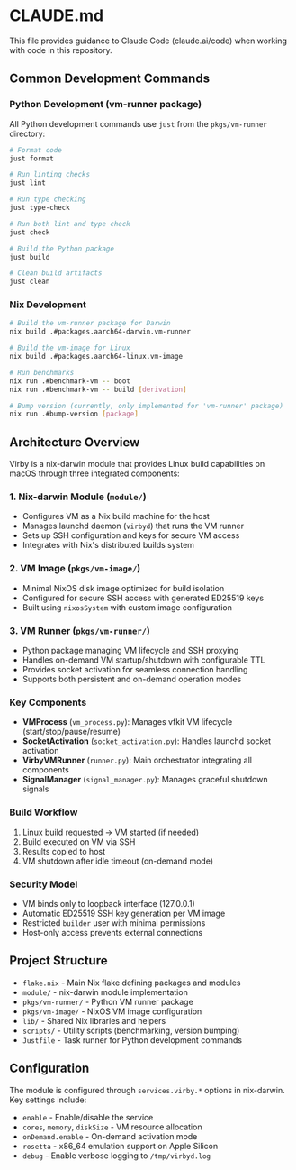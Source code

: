 # CLAUDE.md

This file provides guidance to Claude Code (claude.ai/code) when working with code in this repository.

## Common Development Commands

### Python Development (vm-runner package)
All Python development commands use `just` from the `pkgs/vm-runner` directory:

```bash
# Format code
just format

# Run linting checks  
just lint

# Run type checking
just type-check

# Run both lint and type check
just check

# Build the Python package
just build

# Clean build artifacts
just clean
```

### Nix Development

```bash
# Build the vm-runner package for Darwin
nix build .#packages.aarch64-darwin.vm-runner

# Build the vm-image for Linux
nix build .#packages.aarch64-linux.vm-image

# Run benchmarks
nix run .#benchmark-vm -- boot
nix run .#benchmark-vm -- build [derivation]

# Bump version (currently, only implemented for 'vm-runner' package)
nix run .#bump-version [package]
```

## Architecture Overview

Virby is a nix-darwin module that provides Linux build capabilities on macOS through three integrated components:

### 1. Nix-darwin Module (`module/`)
- Configures VM as a Nix build machine for the host
- Manages launchd daemon (`virbyd`) that runs the VM runner
- Sets up SSH configuration and keys for secure VM access
- Integrates with Nix's distributed builds system

### 2. VM Image (`pkgs/vm-image/`)
- Minimal NixOS disk image optimized for build isolation
- Configured for secure SSH access with generated ED25519 keys
- Built using `nixosSystem` with custom image configuration

### 3. VM Runner (`pkgs/vm-runner/`)
- Python package managing VM lifecycle and SSH proxying
- Handles on-demand VM startup/shutdown with configurable TTL
- Provides socket activation for seamless connection handling
- Supports both persistent and on-demand operation modes

### Key Components

- **VMProcess** (`vm_process.py`): Manages vfkit VM lifecycle (start/stop/pause/resume)
- **SocketActivation** (`socket_activation.py`): Handles launchd socket activation
- **VirbyVMRunner** (`runner.py`): Main orchestrator integrating all components
- **SignalManager** (`signal_manager.py`): Manages graceful shutdown signals

### Build Workflow
1. Linux build requested → VM started (if needed) 
2. Build executed on VM via SSH 
3. Results copied to host
4. VM shutdown after idle timeout (on-demand mode)

### Security Model
- VM binds only to loopback interface (127.0.0.1)
- Automatic ED25519 SSH key generation per VM image
- Restricted `builder` user with minimal permissions
- Host-only access prevents external connections

## Project Structure

- `flake.nix` - Main Nix flake defining packages and modules
- `module/` - nix-darwin module implementation
- `pkgs/vm-runner/` - Python VM runner package
- `pkgs/vm-image/` - NixOS VM image configuration
- `lib/` - Shared Nix libraries and helpers
- `scripts/` - Utility scripts (benchmarking, version bumping)
- `Justfile` - Task runner for Python development commands

## Configuration

The module is configured through `services.virby.*` options in nix-darwin. Key settings include:
- `enable` - Enable/disable the service
- `cores`, `memory`, `diskSize` - VM resource allocation
- `onDemand.enable` - On-demand activation mode
- `rosetta` - x86_64 emulation support on Apple Silicon
- `debug` - Enable verbose logging to `/tmp/virbyd.log`
